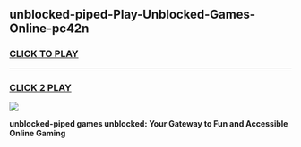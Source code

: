 
## unblocked-piped-Play-Unblocked-Games-Online-pc42n
<h3>
<a href="https://premium76.site?title=unblocked-piped&ref=25A">CLICK TO PLAY</a></h3>
<hr>

<h3>
<a href="https://premium76.site?title=unblocked-piped&ref=25A">CLICK 2 PLAY</a>
  
</h3>

<a href="https://premium76.site?title=unblocked-piped&ref=25A"><img src="https://clearcache.store/games.png"></a>


**unblocked-piped games unblocked: Your Gateway to Fun and Accessible Online Gaming**
